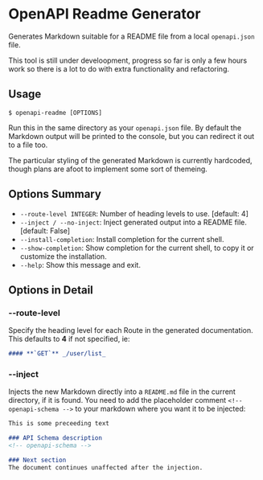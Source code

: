 # OpenAPI Readme Generator

Generates Markdown suitable for a README file from a local `openapi.json` file.

This tool is still under develoopment, progress so far is only a few hours work
so there is a lot to do with extra functionality and refactoring.

## Usage

```console
$ openapi-readme [OPTIONS]
```

Run this in the same directory as your `openapi.json` file. By default the
Markdown output will be printed to the console, but you can redirect it out to
a file too.

The particular styling of the generated Markdown is currently hardcoded, though
plans are afoot to implement some sort of themeing.

## Options Summary

* `--route-level INTEGER`: Number of heading levels to use.  [default: 4]
* `--inject / --no-inject`: Inject generated output into a README file.  [default: False]
* `--install-completion`: Install completion for the current shell.
* `--show-completion`: Show completion for the current shell, to copy it or customize the installation.
* `--help`: Show this message and exit.

## Options in Detail

### --route-level

Specify the heading level for each Route in the generated documentation. This
defaults to **4** if not specified, ie:

```Markdown
#### **`GET`** _/user/list_
```

### --inject

Injects the new Markdown directly into a `README.md` file in the current
directory, if it is found.
You need to add the placeholder comment `<!--
openapi-schema -->` to your markdown where you want it to be injected:

```Markdown
This is some preceeding text

### API Schema description
<!-- openapi-schema -->

### Next section
The document continues unaffected after the injection.
```

<!-- openapi-schema -->
